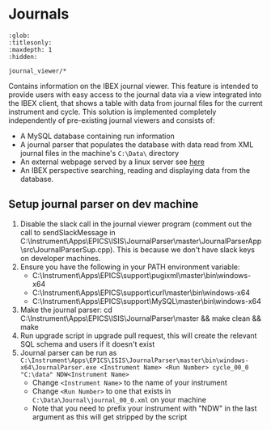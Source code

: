 # Journals

```{toctree}
:glob:
:titlesonly:
:maxdepth: 1
:hidden:

journal_viewer/*
```

Contains information on the IBEX journal viewer. This feature is intended to provide users with easy access to the journal data via a view integrated into the IBEX client, that shows a table with data from journal files for the current instrument and cycle. This solution is implemented completely independently of pre-existing journal viewers and consists of:
- A MySQL database containing run information
- A journal parser that populates the database with data read from XML journal files in the machine's `C:\Data\` directory
- An external webpage served by a linux server see [here](journal_viewer/Journal-Viewer-Data) 
- An IBEX perspective searching, reading and displaying data from the database.

## Setup journal parser on dev machine

1. Disable the slack call in the journal viewer program (comment out the call to sendSlackMessage in C:\Instrument\Apps\EPICS\ISIS\JournalParser\master\JournalParserApp\src\JournalParserSup.cpp). This is because we don't have slack keys on developer machines.
1. Ensure you have the following in your PATH environment variable:
    - C:\Instrument\Apps\EPICS\support\pugixml\master\bin\windows-x64
    - C:\Instrument\Apps\EPICS\support\curl\master\bin\windows-x64
    - C:\Instrument\Apps\EPICS\support\MySQL\master\bin\windows-x64
1. Make the journal parser: cd C:\Instrument\Apps\EPICS\ISIS\JournalParser\master && make clean && make
1. Run upgrade script in upgrade pull request, this will create the relevant SQL schema and users if it doesn't exist
1. Journal parser can be run as `C:\Instrument\Apps\EPICS\ISIS\JournalParser\master\bin\windows-x64\JournalParser.exe <Instrument Name> <Run Number> cycle_00_0 "C:\data" NDW<Instrument Name>`
    - Change `<Instrument Name>` to the name of your instrument
    - Change `<Run Number>` to one that exists in `C:\Data\Journal\journal_00_0.xml` on your machine
    - Note that you need to prefix your instrument with "NDW" in the last argument as this will get stripped by the script
